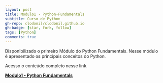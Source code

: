 ```yaml
---
layout: post
title: Modulo1 - Python-Fundamentals
subtitle: Curso de Python
gh-repo: clodonil/clodonil.github.io
gh-badge: [star, fork, follow]
tags: [Python]
comments: true
---
```


Disponibilizado o primeiro Módulo do Python Fundamentals. Nesse módulo é apresentado os principais conceitos do Python.


Acesso o conteúdo completo nesse link.


**[Modulo1 - Python Fundamentals](https://github.com/clodonil/Python-Fundamentals/blob/master/modulo1/README.md)**
